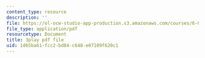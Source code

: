 ```yaml
---
content_type: resource
description: ''
file: https://ol-ocw-studio-app-production.s3.amazonaws.com/courses/6-0001-introduction-to-computer-science-and-programming-in-python-fall-2016/1d65ba61fcc2bd84c648e07109f620c1_6LOwPhPDwVc.pdf
file_type: application/pdf
resourcetype: Document
title: 3play pdf file
uid: 1d65ba61-fcc2-bd84-c648-e07109f620c1
---
```

